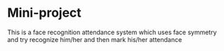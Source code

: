 # Mini-project
This is a face recognition attendance system which uses face symmetry and try recognize him/her and then mark his/her attendance
